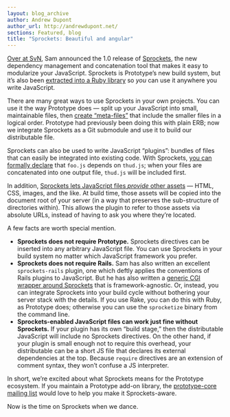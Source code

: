 ```yaml
---
layout: blog_archive
author: Andrew Dupont
author_url: http://andrewdupont.net/
sections: Featured, blog
title: "Sprockets: Beautiful and angular"
---
```


<p><a href="http://www.37signals.com/svn/posts/1587-introducing-sprockets-javascript-dependency-management-and-concatenation" title="Introducing Sprockets: JavaScript dependency management and concatenation - (37signals)">Over at SvN</a>, Sam announced the 1.0 release of <a href="http://getsprockets.org/" title="JavaScript dependency management and concatenation: Sprockets">Sprockets</a>, the new dependency management and concatenation tool that makes it easy to modularize your JavaScript. Sprockets is Prototype&#8217;s new build system, but it&#8217;s also been <a href="http://github.com/sstephenson/sprockets/tree/master" title="sstephenson's sprockets at master - GitHub">extracted into a Ruby library</a> so <em>you</em> can use it anywhere you write JavaScript.</p>

<p>There are many great ways to use Sprockets in your own projects. You can use it the way Prototype does — split up your JavaScript into small, maintainable files, then <a href="http://github.com/sstephenson/prototype/blob/ab1313ea202e0d0bfb7cd0f563b035040710da9b/src/dom.js" title="src/dom.js at ab1313ea202e0d0bfb7cd0f563b035040710da9b from sstephenson's prototype - GitHub">create &#8220;meta-files&#8221;</a> that include the smaller files in a logical order. Prototype had previously been doing this with plain ERB; now we integrate Sprockets as a Git submodule and use it to build our distributable file.</p>

<p>Sprockets can also be used to write JavaScript &#8220;plugins&#8221;: bundles of files that can easily be integrated into existing code. With Sprockets, <a href="http://getsprockets.org/installation_and_usage#specifying_dependencies_with_the_require_directive" title="JavaScript dependency management and concatenation: Sprockets">you can formally declare</a> that <code>foo.js</code> depends on <code>thud.js</code>; when your files are concatenated into one output file, <code>thud.js</code> will be included first.</p>

<p>In addition, <a href="http://getsprockets.org/installation_and_usage#bundling_assets_with_the_provide_directive" title="JavaScript dependency management and concatenation: Sprockets">Sprockets lets JavaScript files <em>provide</em> other assets</a> — HTML, CSS, images, and the like. At build time, those assets will be copied into the document root of your server (in a way that preserves the sub-structure of directories within). This allows the plugin to refer to those assets via absolute URLs, instead of having to ask you where they&#8217;re located.</p>

<p>A few facts are worth special mention.</p>

<ul>
<li><strong>Sprockets does not require Prototype.</strong> Sprockets directives can be inserted into any arbitrary JavaScript file. You can use Sprockets in your build system no matter which JavaScript framework you prefer.</li>
<li><strong>Sprockets does not require Rails.</strong> Sam has also written an excellent <code>sprockets-rails</code> plugin, one which deftly applies the conventions of Rails plugins to JavaScript. But he has also written a <a href="http://github.com/sstephenson/sprockets/blob/e0ddeaf4c2f1e9e175df6dc909afd78057326a42/ext/nph-sprockets.cgi" title="ext/nph-sprockets.cgi at e0ddeaf4c2f1e9e175df6dc909afd78057326a42 from sstephenson's sprockets - GitHub">generic CGI wrapper around Sprockets</a> that is framework-agnostic. Or, instead, you can integrate Sprockets into your build cycle without bothering your server stack with the details. If you use Rake, you can do this with Ruby, as Prototype does; otherwise you can use the <code>sprocketize</code> binary from the command line.</li>
<li><strong>Sprockets-enabled JavaScript files can work just fine without Sprockets.</strong> If your plugin has its own &#8220;build stage,&#8221; then the distributable JavaScript will include no Sprockets directives. On the other hand, if your plugin is small enough not to require this overhead, your distributable can be a short JS file that declares its external dependencies at the top. Because <code>require</code> directives are an extension of comment syntax, they won&#8217;t confuse a JS interpreter.</li>
</ul>

<p>In short, we&#8217;re excited about what Sprockets means for the Prototype ecosystem. If you maintain a Prototype add-on library, the <a href="http://groups.google.com/group/prototype-core" title="Prototype: Core | Google Groups">prototype-core mailing list</a> would love to help you make it Sprockets-aware.</p>

<p>Now is the time on Sprockets when we dance.</p>



